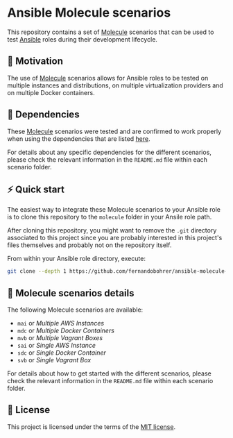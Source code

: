 # Ansible Molecule scenarios

This repository contains a set of [Molecule][01] scenarios that can be used to test [Ansible][02] roles during their development lifecycle.

## 🚀 Motivation

The use of [Molecule][01] scenarios allows for Ansible roles to be tested on multiple instances and distributions, on multiple virtualization providers and on multiple Docker containers.

## 🧰 Dependencies

These [Molecule][01] scenarios were tested and are confirmed to work properly when using the dependencies that are listed [here][03].

For details about any specific dependencies for the different scenarios, please check the relevant information in the `README.md` file within each scenario folder.

## ⚡ Quick start

The easiest way to integrate these Molecule scenarios to your Ansible role is to clone this repository to the `molecule` folder in your Ansile role path.

After cloning this repository, you might want to remove the `.git` directory associated to this project since you are probably interested in this project's files themselves and probably not on the repository itself.

From within your Ansible role directory, execute:

```bash
git clone --depth 1 https://github.com/fernandobohrer/ansible-molecule-scenarios.git molecule ; rm -rf molecule/.git
```

## 📑 Molecule scenarios details

The following Molecule scenarios are available:

- `mai` or *Multiple AWS Instances*
- `mdc` or *Multiple Docker Containers*
- `mvb` or *Multiple Vagrant Boxes*
- `sai` or *Single AWS Instance*
- `sdc` or *Single Docker Container*
- `svb` or *Single Vagrant Box*

For details about how to get started with the different scenarios, please check the relevant information in the `README.md` file within each scenario folder.

## 📝 License

This project is licensed under the terms of the [MIT license][04].

[01]: https://ansible.readthedocs.io/projects/molecule/
[02]: https://www.ansible.com/
[03]: https://github.com/fernandobohrer/ansible-venv
[04]: /LICENSE
